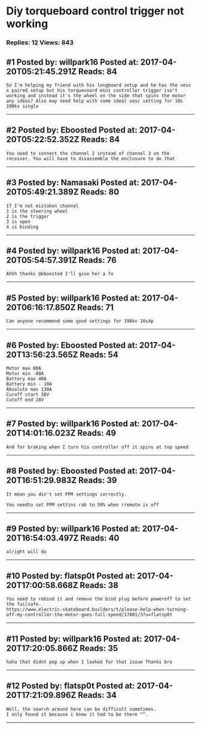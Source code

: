 # Diy torqueboard control trigger not working

### Replies: 12 Views: 843

## \#1 Posted by: willpark16 Posted at: 2017-04-20T05:21:45.291Z Reads: 84

```
So I'm helping my friend with his longboard setup and he has the vesc x paired setup but his torquevoard mini controller trigger isn't working and instead it's the wheel on the side that spins the motor any ideas? Also may need help with some ideal vesc setting for 10s 190kv single
```

---
## \#2 Posted by: Eboosted Posted at: 2017-04-20T05:22:52.352Z Reads: 84

```
You need to connect the channel 2 instead of channel 3 on the receiver. You will have to disassemble the enclosure to do that
```

---
## \#3 Posted by: Namasaki Posted at: 2017-04-20T05:49:21.389Z Reads: 80

```
If I'm not mistaken channel 
1 is the steering wheel
2 is the trigger
3 is open
4 is binding
```

---
## \#4 Posted by: willpark16 Posted at: 2017-04-20T05:54:57.391Z Reads: 76

```
Ahhh thanks @eboosted I'll give her a fo
```

---
## \#5 Posted by: willpark16 Posted at: 2017-04-20T06:16:17.850Z Reads: 71

```
Can anyone recommend some good settings for 190kv 10s4p
```

---
## \#6 Posted by: Eboosted Posted at: 2017-04-20T13:56:23.565Z Reads: 54

```
Motor max 80A
Motor min -80A
Battery max 40A
Battery min - 10A
Absolute max 130A
Curoff start 30V
Cutoff end 28V
```

---
## \#7 Posted by: willpark16 Posted at: 2017-04-20T14:01:16.023Z Reads: 49

```
And for braking when I turn his controller off it spins at top speed
```

---
## \#8 Posted by: Eboosted Posted at: 2017-04-20T16:51:29.983Z Reads: 39

```
It mean you din't set PPM settings correctly.

You needto set PPM settins rab to 50% when rremote is off
```

---
## \#9 Posted by: willpark16 Posted at: 2017-04-20T16:54:03.497Z Reads: 40

```
alright will do
```

---
## \#10 Posted by: flatsp0t Posted at: 2017-04-20T17:00:58.668Z Reads: 38

```
You need to rebind it and remove the bind plug before poweroff to set the failsafe.
https://www.electric-skateboard.builders/t/please-help-when-turning-off-my-controller-the-motor-goes-full-speed/17001/3?u=flatsp0t
```

---
## \#11 Posted by: willpark16 Posted at: 2017-04-20T17:20:05.866Z Reads: 35

```
haha that didnt pop up when I looked for that issue Thanks bro
```

---
## \#12 Posted by: flatsp0t Posted at: 2017-04-20T17:21:09.896Z Reads: 34

```
Well, the search around here can be difficult sometimes.
I only found it because i knew it had to be there ^^.
```

---

